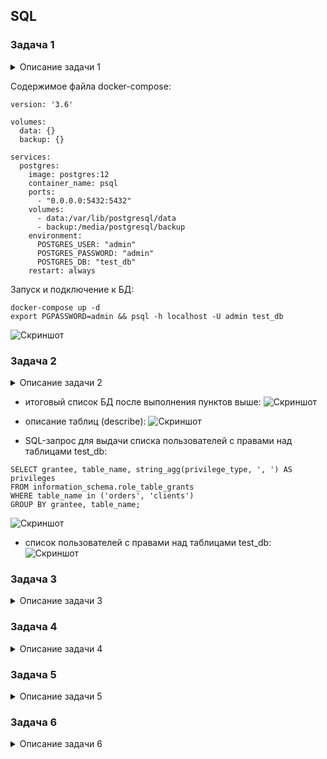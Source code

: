 ## SQL

### Задача 1

<details><summary>Описание задачи 1</summary>
Используя Docker, поднимите инстанс PostgreSQL (версию 12) c 2 volume, в который будут складываться данные БД и бэкапы.

Приведите получившуюся команду или docker-compose-манифест.
</details>

Содержимое файла docker-compose:
```text
version: '3.6'

volumes:
  data: {}
  backup: {}

services:
  postgres:
    image: postgres:12
    container_name: psql
    ports:
      - "0.0.0.0:5432:5432"
    volumes:
      - data:/var/lib/postgresql/data
      - backup:/media/postgresql/backup
    environment:
      POSTGRES_USER: "admin"
      POSTGRES_PASSWORD: "admin"
      POSTGRES_DB: "test_db"
    restart: always
```
Запуск и подключение к БД:
```text
docker-compose up -d
export PGPASSWORD=admin && psql -h localhost -U admin test_db
```

![Скриншот](https://github.com/aleksey-raevich/devops-netology/blob/master/virt-homeworks/06-db-02-sql/lab_06-db-02-sql_img1.png)

### Задача 2
<details><summary>Описание задачи 2</summary>
В БД из задачи 1:

создайте пользователя test-admin-user и БД test_db;
в БД test_db создайте таблицу orders и clients (спeцификация таблиц ниже);
предоставьте привилегии на все операции пользователю test-admin-user на таблицы БД test_db;
создайте пользователя test-simple-user;
предоставьте пользователю test-simple-user права на SELECT/INSERT/UPDATE/DELETE этих таблиц БД test_db.
Таблица orders:

id (serial primary key);
наименование (string);
цена (integer).
Таблица clients:

id (serial primary key);
фамилия (string);
страна проживания (string, index);
заказ (foreign key orders).
Приведите:

итоговый список БД после выполнения пунктов выше;
описание таблиц (describe);
SQL-запрос для выдачи списка пользователей с правами над таблицами test_db;
список пользователей с правами над таблицами test_db.
</details>

* итоговый список БД после выполнения пунктов выше:
![Скриншот](https://github.com/aleksey-raevich/devops-netology/blob/master/virt-homeworks/06-db-02-sql/lab_06-db-02-sql_img2.png)

* описание таблиц (describe):
![Скриншот](https://github.com/aleksey-raevich/devops-netology/blob/master/virt-homeworks/06-db-02-sql/lab_06-db-02-sql_img3.png)

* SQL-запрос для выдачи списка пользователей с правами над таблицами test_db:
```text
SELECT grantee, table_name, string_agg(privilege_type, ', ') AS privileges
FROM information_schema.role_table_grants
WHERE table_name in ('orders', 'clients')
GROUP BY grantee, table_name;
```
![Скриншот](https://github.com/aleksey-raevich/devops-netology/blob/master/virt-homeworks/06-db-02-sql/lab_06-db-02-sql_img4.png)

* список пользователей с правами над таблицами test_db:
![Скриншот](https://github.com/aleksey-raevich/devops-netology/blob/master/virt-homeworks/06-db-02-sql/lab_06-db-02-sql_img5.png)


### Задача 3
<details><summary>Описание задачи 3</summary>
Используя SQL-синтаксис, наполните таблицы следующими тестовыми данными:

Таблица orders

Наименование	цена
Шоколад	10
Принтер	3000
Книга	500
Монитор	7000
Гитара	4000
Таблица clients

ФИО	Страна проживания
Иванов Иван Иванович	USA
Петров Петр Петрович	Canada
Иоганн Себастьян Бах	Japan
Ронни Джеймс Дио	Russia
Ritchie Blackmore	Russia
Используя SQL-синтаксис:

вычислите количество записей для каждой таблицы.
Приведите в ответе:

- запросы,
- результаты их выполнения.
</details>

### Задача 4
<details><summary>Описание задачи 4</summary>
Часть пользователей из таблицы clients решили оформить заказы из таблицы orders.

Используя foreign keys, свяжите записи из таблиц, согласно таблице:

ФИО	Заказ
Иванов Иван Иванович	Книга
Петров Петр Петрович	Монитор
Иоганн Себастьян Бах	Гитара
Приведите SQL-запросы для выполнения этих операций.

Приведите SQL-запрос для выдачи всех пользователей, которые совершили заказ, а также вывод этого запроса.

Подсказка: используйте директиву UPDATE.
</details>

### Задача 5
<details><summary>Описание задачи 5</summary>
Получите полную информацию по выполнению запроса выдачи всех пользователей из задачи 4 (используя директиву EXPLAIN).

Приведите получившийся результат и объясните, что значат полученные значения.
</details>

### Задача 6
<details><summary>Описание задачи 6</summary>
Создайте бэкап БД test_db и поместите его в volume, предназначенный для бэкапов (см. задачу 1).

Остановите контейнер с PostgreSQL, но не удаляйте volumes.

Поднимите новый пустой контейнер с PostgreSQL.

Восстановите БД test_db в новом контейнере.

Приведите список операций, который вы применяли для бэкапа данных и восстановления.
</details>